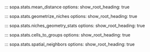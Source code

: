 ::: sopa.stats.mean_distance
    options:
      show_root_heading: true

::: sopa.stats.geometrize_niches
    options:
      show_root_heading: true

::: sopa.stats.niches_geometry_stats
    options:
      show_root_heading: true

::: sopa.stats.cells_to_groups
    options:
      show_root_heading: true

::: sopa.stats.spatial_neighbors
    options:
      show_root_heading: true

